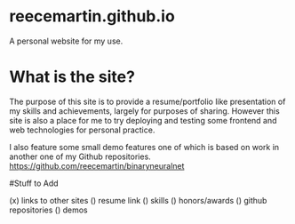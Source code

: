 # reecemartin.github.io

A personal website for my use.

# What is the site?

The purpose of this site is to provide a resume/portfolio like presentation of my skills and achievements, largely for purposes of sharing. However this site is also a place for me to try deploying and testing some frontend and web technologies 
for personal practice. 

I also feature some small demo features one of which is based on work in another one of my Github repositories.
https://github.com/reecemartin/binaryneuralnet

#Stuff to Add

(x) links to other sites
() resume link
() skills
() honors/awards
() github repositories
() demos

